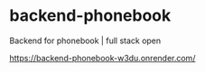 # backend-phonebook
Backend for phonebook | full stack open

https://backend-phonebook-w3du.onrender.com/